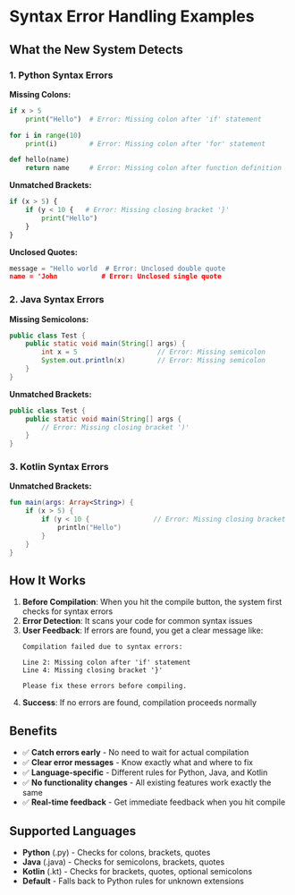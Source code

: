 # Syntax Error Handling Examples

## What the New System Detects

### 1. Python Syntax Errors

**Missing Colons:**
```python
if x > 5
    print("Hello")  # Error: Missing colon after 'if' statement

for i in range(10)
    print(i)        # Error: Missing colon after 'for' statement

def hello(name)
    return name     # Error: Missing colon after function definition
```

**Unmatched Brackets:**
```python
if (x > 5) {
    if (y < 10 {   # Error: Missing closing bracket '}'
        print("Hello")
    }
}
```

**Unclosed Quotes:**
```python
message = "Hello world  # Error: Unclosed double quote
name = 'John           # Error: Unclosed single quote
```

### 2. Java Syntax Errors

**Missing Semicolons:**
```java
public class Test {
    public static void main(String[] args) {
        int x = 5                    // Error: Missing semicolon
        System.out.println(x)        // Error: Missing semicolon
    }
}
```

**Unmatched Brackets:**
```java
public class Test {
    public static void main(String[] args {
        // Error: Missing closing bracket ')'
    }
}
```

### 3. Kotlin Syntax Errors

**Unmatched Brackets:**
```kotlin
fun main(args: Array<String>) {
    if (x > 5) {
        if (y < 10 {                // Error: Missing closing bracket ')'
            println("Hello")
        }
    }
}
```

## How It Works

1. **Before Compilation**: When you hit the compile button, the system first checks for syntax errors
2. **Error Detection**: It scans your code for common syntax issues
3. **User Feedback**: If errors are found, you get a clear message like:
   ```
   Compilation failed due to syntax errors:
   
   Line 2: Missing colon after 'if' statement
   Line 4: Missing closing bracket '}'
   
   Please fix these errors before compiling.
   ```
4. **Success**: If no errors are found, compilation proceeds normally

## Benefits

- ✅ **Catch errors early** - No need to wait for actual compilation
- ✅ **Clear error messages** - Know exactly what and where to fix
- ✅ **Language-specific** - Different rules for Python, Java, and Kotlin
- ✅ **No functionality changes** - All existing features work exactly the same
- ✅ **Real-time feedback** - Get immediate feedback when you hit compile

## Supported Languages

- **Python** (.py) - Checks for colons, brackets, quotes
- **Java** (.java) - Checks for semicolons, brackets, quotes  
- **Kotlin** (.kt) - Checks for brackets, quotes, optional semicolons
- **Default** - Falls back to Python rules for unknown extensions
